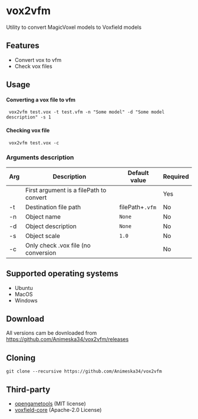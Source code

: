 # vox2vfm
Utility to convert MagicVoxel models to Voxfield models
## Features
* Convert vox to vfm
* Check vox files
## Usage
#### Converting a vox file to vfm
```
 vox2vfm test.vox -t test.vfm -n "Some model" -d "Some model description" -s 1
```
#### Checking vox file
```
 vox2vfm test.vox -c
```
### Arguments description
| Arg | Description                             | Default value | Required |
|-----|-----------------------------------------|---------------|----------|
|     | First argument is a filePath to convert |               |    Yes   |
| -t  | Destination file path                   |filePath+`.vfm`|    No    |
| -n  | Object name                             |    `None`     |    No    |
| -d  | Object description                      |    `None`     |    No    |
| -s  | Object scale                            |    `1.0`      |    No    |
| -c  | Only check .vox file (no conversion     |               |    No    |

## Supported operating systems
* Ubuntu
* MacOS
* Windows

## Download
All versions cam be dovnloaded from https://github.com/Animeska34/vox2vfm/releases

## Cloning
```
git clone --recursive https://github.com/Animeska34/vox2vfm
```

## Third-party
* [opengametools](https://github.com/jpaver/opengametools/) (MIT license)
* [voxfield-core](https://github.com/cfnptr/voxfield-core/) (Apache-2.0 License)
